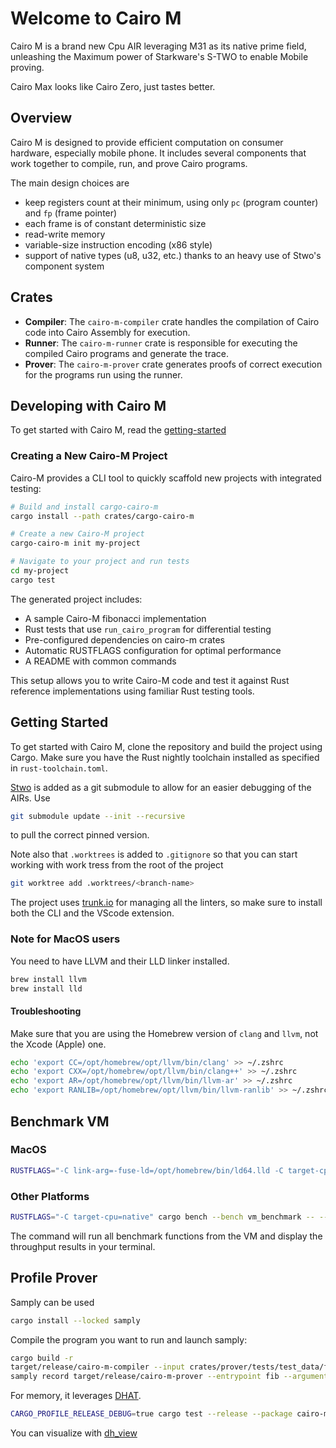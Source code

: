 # Welcome to Cairo M

Cairo M is a brand new Cpu AIR leveraging M31 as its native prime field,
unleashing the Maximum power of Starkware's S-TWO to enable Mobile proving.

Cairo Max looks like Cairo Zero, just tastes better.

## Overview

Cairo M is designed to provide efficient computation on consumer hardware,
especially mobile phone. It includes several components that work together to
compile, run, and prove Cairo programs.

The main design choices are

- keep registers count at their minimum, using only `pc` (program counter) and
  `fp` (frame pointer)
- each frame is of constant deterministic size
- read-write memory
- variable-size instruction encoding (x86 style)
- support of native types (u8, u32, etc.) thanks to an heavy use of Stwo's
  component system

## Crates

- **Compiler**: The `cairo-m-compiler` crate handles the compilation of Cairo
  code into Cairo Assembly for execution.
- **Runner**: The `cairo-m-runner` crate is responsible for executing the
  compiled Cairo programs and generate the trace.
- **Prover**: The `cairo-m-prover` crate generates proofs of correct execution
  for the programs run using the runner.

## Developing with Cairo M

To get started with Cairo M, read the
[getting-started](./docs/getting-started.md)

### Creating a New Cairo-M Project

Cairo-M provides a CLI tool to quickly scaffold new projects with integrated
testing:

```bash
# Build and install cargo-cairo-m
cargo install --path crates/cargo-cairo-m

# Create a new Cairo-M project
cargo-cairo-m init my-project

# Navigate to your project and run tests
cd my-project
cargo test
```

The generated project includes:

- A sample Cairo-M fibonacci implementation
- Rust tests that use `run_cairo_program` for differential testing
- Pre-configured dependencies on cairo-m crates
- Automatic RUSTFLAGS configuration for optimal performance
- A README with common commands

This setup allows you to write Cairo-M code and test it against Rust reference
implementations using familiar Rust testing tools.

## Getting Started

To get started with Cairo M, clone the repository and build the project using
Cargo. Make sure you have the Rust nightly toolchain installed as specified in
`rust-toolchain.toml`.

[Stwo](https://github.com/starkware-libs/stwo) is added as a git submodule to
allow for an easier debugging of the AIRs. Use

```bash
git submodule update --init --recursive
```

to pull the correct pinned version.

Note also that `.worktrees` is added to `.gitignore` so that you can start
working with work tress from the root of the project

```bash
git worktree add .worktrees/<branch-name>
```

The project uses [trunk.io](https://trunk.io/) for managing all the linters, so
make sure to install both the CLI and the VScode extension.

### Note for MacOS users

You need to have LLVM and their LLD linker installed.

```bash
brew install llvm
brew install lld
```

#### Troubleshooting

Make sure that you are using the Homebrew version of `clang` and `llvm`, not the
Xcode (Apple) one.

```bash
echo 'export CC=/opt/homebrew/opt/llvm/bin/clang' >> ~/.zshrc
echo 'export CXX=/opt/homebrew/opt/llvm/bin/clang++' >> ~/.zshrc
echo 'export AR=/opt/homebrew/opt/llvm/bin/llvm-ar' >> ~/.zshrc
echo 'export RANLIB=/opt/homebrew/opt/llvm/bin/llvm-ranlib' >> ~/.zshrc
```

## Benchmark VM

### MacOS

```bash
RUSTFLAGS="-C link-arg=-fuse-ld=/opt/homebrew/bin/ld64.lld -C target-cpu=native" cargo bench --bench vm_benchmark -- --verbose
```

### Other Platforms

```bash
RUSTFLAGS="-C target-cpu=native" cargo bench --bench vm_benchmark -- --verbose
```

The command will run all benchmark functions from the VM and display the
throughput results in your terminal.

## Profile Prover

Samply can be used

```bash
cargo install --locked samply
```

Compile the program you want to run and launch samply:

```bash
cargo build -r
target/release/cairo-m-compiler --input crates/prover/tests/test_data/fibonacci.cm --output crates/prover/tests/test_data/fibonacci.json
samply record target/release/cairo-m-prover --entrypoint fib --arguments 100000 crates/prover/tests/test_data/fibonacci.json
```

For memory, it leverages [DHAT](https://docs.rs/dhat/latest/dhat/).

```bash
CARGO_PROFILE_RELEASE_DEBUG=true cargo test --release --package cairo-m-prover --test prover --features dhat-heap -- test_memory_profile_fibonacci_prover --nocapture
```

You can visualize with
[dh_view](https://nnethercote.github.io/dh_view/dh_view.html)
